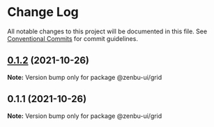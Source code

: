 # Change Log

All notable changes to this project will be documented in this file.
See [Conventional Commits](https://conventionalcommits.org) for commit guidelines.

## [0.1.2](https://github.com/KodepandaID/zenbu-ui/compare/@zenbu-ui/grid@0.1.1...@zenbu-ui/grid@0.1.2) (2021-10-26)

**Note:** Version bump only for package @zenbu-ui/grid





## 0.1.1 (2021-10-26)

**Note:** Version bump only for package @zenbu-ui/grid
